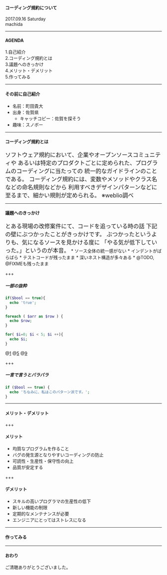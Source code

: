 #### コーディング規約について

2017.09.16 Saturday  
machida

---

#### AGENDA

 1.自己紹介  
 2.コーディング規約とは  
 3.議題へのきっかけ  
 4.メリット・デメリット  
 5.作ってみる

---

#### その前に自己紹介

* 名前：町田貴大  
* 出身：佐賀県
  * キャッチコピー：佐賀を探そう
* 趣味：スノボー

---

#### コーディング規約とは

<span style="font-size: 18px;">
ソフトウェア規約において、企業やオープンソースコミュニティや  
あるいは特定のプロダクトごとに定められた、プログラムのコーディングに当たっての  
統一的なガイドラインのことである。  
</span>

<span style="font-size: 18px;">
コーディング規約には、変数やメソッドやクラス名などの命名規則などから  
利用すべきデザインパターンなどに至るまで、細かい規則が定められる。  
※weblio調べ
</span>

---

#### 議題へのきっかけ

<span style="font-size: 18px;">
  とある現場の改修案件にて、コードを追っている時の話  
  下記の壁にぶつかったことがきっかけです。  
  ぶつかったというよりも、気になるソースを見かける度に  
  「やる気が低下していった。」というのが本音。
</span>
* ソース全体の統一感がない
* インデントがばらばら
* テストコードが残ったまま
* 深いネスト構造が多々ある
* @TODO, @FIXMEも残ったまま

+++

##### 一部の抜粋

```php
if($bool == true){
  echo 'true';
}

foreach ( $arr as $row ) {
  echo $row;
}

for( $i=0; $i < 5; $i ++){
  echo $i;
}
```
@[1](オーソドックス)
@[5](若干気持ち悪い)
@[9](気持ち悪い)

+++

##### 一言で言うとバラバラ

```php
if ($bool == true) {
  echo 'ちなみに、私はこのパターン派です。';
}
```

---

#### メリット・デメリット

+++

#### メリット

* 均質なプログラムを作ること
* バグの発生源となりやすいコーディングの防止
* 可読性・生産性・保守性の向上
* 品質が安定する

+++

#### デメリット

* スキルの高いプログラマの生産性の低下
* 新しい機能の制限
* 定期的なメンテナンスが必要
* エンジニアにとってはストレスになる

---

#### 作ってみる

---

#### おわり

ご清聴ありがとうございました。
